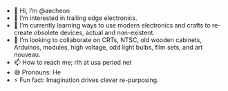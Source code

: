 - 👋 Hi, I’m @aecheon
- 👀 I’m interested in trailing edge electronics.
- 🌱 I’m currently learning ways to use modern electronics and crafts to re-create obsolete devices, actual and non-existent.
- 💞️ I’m looking to collaborate on CRTs, NTSC, old wooden cabinets, Arduinos, modules, high voltage, odd light bulbs, film sets, and art nouveau.
- 📫 How to reach me; rlh at usa period net
- 😄 Pronouns: He
- ⚡ Fun fact: Imagination drives clever re-purposing.

<!---
aecheon/aecheon is a ✨ special ✨ repository because its `README.md` (this file) appears on your GitHub profile.
You can click the Preview link to take a look at your changes.
--->
